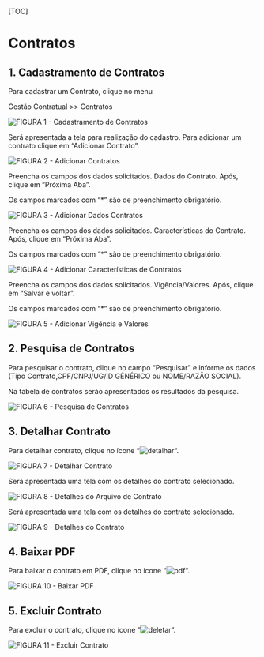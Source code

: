 [TOC]

# Contratos

## 1. Cadastramento de Contratos

Para cadastrar um Contrato, clique no menu

Gestão Contratual >> Contratos

![FIGURA 1 - Cadastramento de Contratos](./images/figura1.JPG)

Será apresentada a tela para realização do cadastro. Para adicionar um
contrato clique em “Adicionar Contrato”.

![FIGURA 2 - Adicionar Contratos](./images/figura2.JPG)

Preencha os campos dos dados solicitados. Dados do Contrato.
Após, clique em “Próxima Aba”.

Os campos marcados com “*” são de preenchimento obrigatório.

![FIGURA 3 - Adicionar Dados Contratos](./images/figura3.JPG)

Preencha os campos dos dados solicitados. Características do Contrato.
Após, clique em “Próxima Aba”.

Os campos marcados com “*” são de preenchimento obrigatório.

![FIGURA 4 - Adicionar Características de Contratos](./images/figura4.JPG)

Preencha os campos dos dados solicitados. Vigência/Valores.
Após, clique em “Salvar e voltar”.

Os campos marcados com “*” são de preenchimento obrigatório.

![FIGURA 5 - Adicionar Vigência e Valores](./images/figura5.JPG)

## 2. Pesquisa de Contratos

Para pesquisar o contrato, clique no campo “Pesquisar” e informe os dados
(Tipo Contrato,CPF/CNPJ/UG/ID GÉNÉRICO ou NOME/RAZÃO SOCIAL).

Na tabela de contratos serão apresentados os resultados da pesquisa.

![FIGURA 6 - Pesquisa de Contratos](./images/figura6.JPG)

## 3. Detalhar Contrato
Para detalhar contrato, clique no ícone “![detalhar](../../icons/detalhar.JPG)“.

![FIGURA 7 - Detalhar Contrato](./images/figura7.JPG)

Será apresentada uma tela com os detalhes do contrato selecionado.

![FIGURA 8 - Detalhes do Arquivo de Contrato](./images/figura8.JPG)

Será apresentada uma tela com os detalhes do contrato selecionado.

![FIGURA 9 - Detalhes do Contrato](./images/figura9.JPG)

## 4. Baixar PDF
Para baixar o contrato em PDF, clique no ícone “![pdf](../../icons/pdf.jpg)“.

![FIGURA 10 - Baixar PDF](./images/figura10.JPG)

## 5. Excluir Contrato
Para excluir o contrato, clique no ícone “![deletar](../../icons/deletar.JPG)“.

![FIGURA 11 - Excluir Contrato](./images/figura11.JPG)